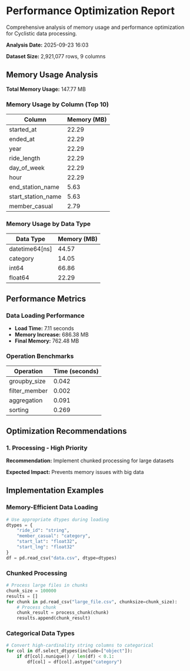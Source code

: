 # Performance Optimization Report

Comprehensive analysis of memory usage and performance optimization for Cyclistic data processing.

**Analysis Date:** 2025-09-23 16:03

**Dataset Size:** 2,921,077 rows, 9 columns

## Memory Usage Analysis

**Total Memory Usage:** 147.77 MB

### Memory Usage by Column (Top 10)

| Column | Memory (MB) |
|--------|-------------|
| started_at | 22.29 |
| ended_at | 22.29 |
| year | 22.29 |
| ride_length | 22.29 |
| day_of_week | 22.29 |
| hour | 22.29 |
| end_station_name | 5.63 |
| start_station_name | 5.63 |
| member_casual | 2.79 |

### Memory Usage by Data Type

| Data Type | Memory (MB) |
|-----------|-------------|
| datetime64[ns] | 44.57 |
| category | 14.05 |
| int64 | 66.86 |
| float64 | 22.29 |

## Performance Metrics

### Data Loading Performance

- **Load Time:** 7.11 seconds
- **Memory Increase:** 686.38 MB
- **Final Memory:** 762.48 MB

### Operation Benchmarks

| Operation | Time (seconds) |
|-----------|----------------|
| groupby_size | 0.042 |
| filter_member | 0.002 |
| aggregation | 0.091 |
| sorting | 0.269 |

## Optimization Recommendations

### 1. Processing - High Priority

**Recommendation:** Implement chunked processing for large datasets

**Expected Impact:** Prevents memory issues with big data

## Implementation Examples

### Memory-Efficient Data Loading

```python
# Use appropriate dtypes during loading
dtypes = {
    "ride_id": "string",
    "member_casual": "category",
    "start_lat": "float32",
    "start_lng": "float32"
}
df = pd.read_csv("data.csv", dtype=dtypes)
```

### Chunked Processing

```python
# Process large files in chunks
chunk_size = 100000
results = []
for chunk in pd.read_csv("large_file.csv", chunksize=chunk_size):
    # Process chunk
    chunk_result = process_chunk(chunk)
    results.append(chunk_result)
```

### Categorical Data Types

```python
# Convert high-cardinality string columns to categorical
for col in df.select_dtypes(include=["object"]):
    if df[col].nunique() / len(df) < 0.1:
        df[col] = df[col].astype("category")
```

